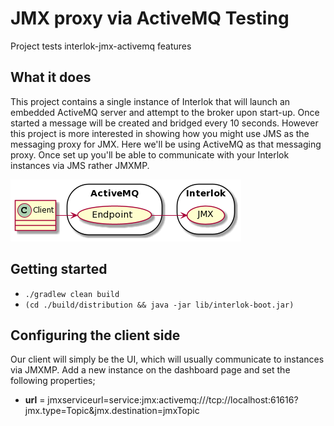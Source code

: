 # JMX proxy via ActiveMQ Testing

Project tests interlok-jmx-activemq features

## What it does

This project contains a single instance of Interlok that will launch an embedded ActiveMQ server and attempt to the broker upon start-up.  Once started a message will be created and bridged every 10 seconds.  However this project is more interested in showing how you might use JMS as the messaging proxy for JMX.
Here we'll be using ActiveMQ as that messaging proxy.
Once set up you'll be able to communicate with your Interlok instances via JMS rather JMXMP.
 
![activemq diagram](/activemq.png "activemq diagram")
 
## Getting started

* `./gradlew clean build`
* `(cd ./build/distribution && java -jar lib/interlok-boot.jar)`

## Configuring the client side

Our client will simply be the UI, which will usually communicate to instances via JMXMP.  Add a new instance on the dashboard page and set the following properties;
 - __url__ = jmxserviceurl=service:jmx:activemq:///tcp://localhost:61616?jmx.type=Topic&jmx.destination=jmxTopic
